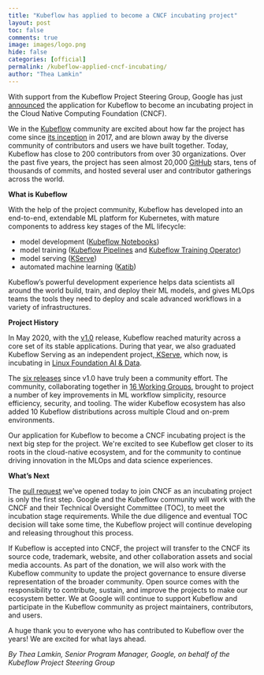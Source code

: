```yaml
---
title: "Kubeflow has applied to become a CNCF incubating project"
layout: post
toc: false
comments: true
image: images/logo.png
hide: false
categories: [official]
permalink: /kubeflow-applied-cncf-incubating/
author: "Thea Lamkin"
---
```


With support from the Kubeflow Project Steering Group, Google has just [announced](https://opensource.googleblog.com/2022/10/kubeflow-applies-to-become-a-cncf-incubating-project.html) the application for Kubeflow to become an incubating project in the Cloud Native Computing Foundation (CNCF). 

We in the [Kubeflow](https://www.kubeflow.org/) community are excited about how far the project has come since [its inception](https://kubernetes.io/blog/2017/12/introducing-kubeflow-composable/) in 2017, and are blown away by the diverse community of contributors and users we have built together. Today, Kubeflow has close to 200 contributors from over 30 organizations. Over the past five years, the project has seen almost 20,000 [GitHub](https://github.com/kubeflow) stars, tens of thousands of commits, and hosted several user and contributor gatherings across the world.

**What is Kubeflow**

With the help of the project community, Kubeflow has developed into an end-to-end, extendable ML platform for Kubernetes, with mature components to address key stages of the ML lifecycle:

* model development ([Kubeflow Notebooks](https://en.wikipedia.org/wiki/Kubeflow#Kubeflow_Notebooks))
* model training ([Kubeflow Pipelines](https://en.wikipedia.org/wiki/Kubeflow#Kubeflow_Pipelines) and [Kubeflow Training Operator](https://en.wikipedia.org/wiki/Kubeflow#Kubeflow_Training_Operator))
* model serving ([KServe](https://en.wikipedia.org/wiki/Kubeflow#KServe))
* automated machine learning ([Katib](https://en.wikipedia.org/wiki/Kubeflow#Katib))

Kubeflow’s powerful development experience helps data scientists all around the world build, train, and deploy their ML models, and gives MLOps teams the tools they need to deploy and scale advanced workflows in a variety of infrastructures. 

**Project History**

In May 2020, with the [v1.0](https://blog.kubeflow.org/releases/2020/03/02/kubeflow-1-0-cloud-native-ml-for-everyone.html) release, Kubeflow reached maturity across a core set of its stable applications. During that year, we also graduated Kubeflow Serving as an independent project,[ KServe](https://github.com/kserve/kserve), which now, is incubating in [Linux Foundation AI & Data](https://lfaidata.foundation/). 

The [six releases](https://www.kubeflow.org/docs/releases/) since v1.0 have truly been a community effort. The community, collaborating together in [16 Working Groups](https://www.kubeflow.org/docs/about/community/#kubeflow-working-groups), brought to project a number of key improvements in ML workflow simplicity, resource efficiency, security, and tooling. The wider Kubeflow ecosystem has also added 10 Kubeflow distributions across multiple Cloud and on-prem environments.

Our application for Kubeflow to become a CNCF incubating project is the next big step for the project. We're excited to see Kubeflow get closer to its roots in the cloud-native ecosystem, and for the community to continue driving innovation in the MLOps and data science experiences. 

**What’s Next**

The [pull request](https://github.com/cncf/toc/pull/950) we’ve opened today to join CNCF as an incubating project is only the first step. Google and the Kubeflow community will work with the CNCF and their Technical Oversight Committee (TOC), to meet the incubation stage requirements. While the due diligence and eventual TOC decision will take some time, the Kubeflow project will continue developing and releasing throughout this process. 

If Kubeflow is accepted into CNCF, the project will transfer to the CNCF its source code, trademark, website, and other collaboration assets and social media accounts. As part of the donation, we will also work with the Kubeflow community to update the project governance to ensure diverse representation of the broader community. Open source comes with the responsibility to contribute, sustain, and improve the projects to make our ecosystem better. We at Google will continue to support Kubeflow and participate in the Kubeflow community as project maintainers, contributors, and users.

A huge thank you to everyone who has contributed to Kubeflow over the years! We are excited for what lays ahead.

*By Thea Lamkin, Senior Program Manager, Google, on behalf of the Kubeflow Project Steering Group*

